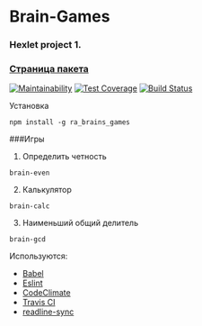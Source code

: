 # Brain-Games
### Hexlet project 1.
### [Страница пакета](https://www.npmjs.com/package/ra_brain_games)

[![Maintainability](https://api.codeclimate.com/v1/badges/a99a88d28ad37a79dbf6/maintainability)](https://codeclimate.com/github/codeclimate/codeclimate/maintainability)
[![Test Coverage](https://api.codeclimate.com/v1/badges/a99a88d28ad37a79dbf6/test_coverage)](https://codeclimate.com/github/codeclimate/codeclimate/test_coverage)
[![Build Status](https://travis-ci.org/rustamakhmetov/project-lvl1-s268.svg?branch=master)](https://travis-ci.org/rustamakhmetov/project-lvl1-s268)

Установка
```
npm install -g ra_brains_games
```

###Игры

1. Определить четность
```
brain-even
```

2. Калькулятор
```
brain-calc

```

3. Наименьший общий делитель
```
brain-gcd
```

Используются:
* [Babel](https://babeljs.io/)
* [Eslint](https://eslint.org/)
* [CodeClimate](https://codeclimate.com/)
* [Travis CI](https://travis-ci.org/)
* [readline-sync](https://github.com/anseki/readline-sync)